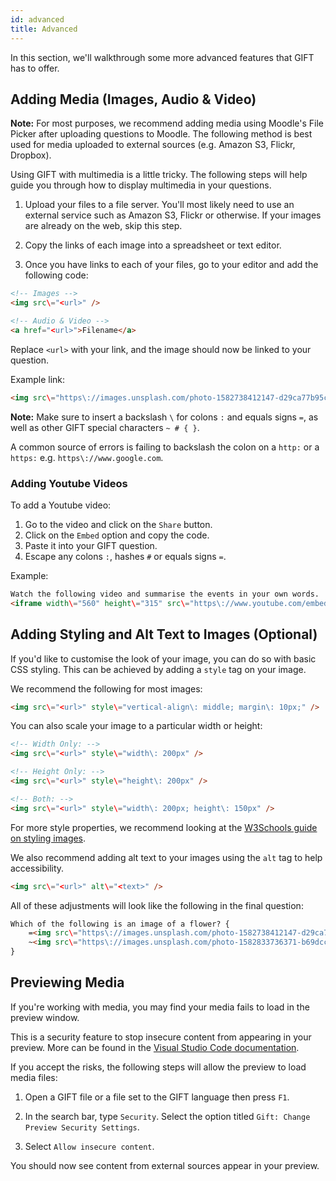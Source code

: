 ```yaml
---
id: advanced
title: Advanced
---
```


In this section, we'll walkthrough some more advanced features that GIFT has to offer.

## Adding Media (Images, Audio & Video)

**Note:** For most purposes, we recommend adding media using Moodle's File Picker after uploading questions to Moodle. The following method is best used for media uploaded to external sources (e.g. Amazon S3, Flickr, Dropbox).

Using GIFT with multimedia is a little tricky. The following steps will help guide you through how to display multimedia in your questions.

1. Upload your files to a file server. You'll most likely need to use an external service such as Amazon S3, Flickr or otherwise. If your images are already on the web, skip this step.

2. Copy the links of each image into a spreadsheet or text editor.

3. Once you have links to each of your files, go to your editor and add the following code:

```html
<!-- Images -->
<img src\="<url>" />

<!-- Audio & Video -->
<a href="<url>">Filename</a>
```

Replace `<url>` with your link, and the image should now be linked to your question.

Example link:

```html
<img src\="https\://images.unsplash.com/photo-1582738412147-d29ca77b95cc" />
```

**Note:** Make sure to insert a backslash `\` for colons `:` and equals signs `=`, as well as other GIFT special characters `~ # { }`. 

A common source of errors is failing to backslash the colon on a `http:` or a `https:` e.g. `https\://www.google.com`.

### Adding Youtube Videos

To add a Youtube video:

1. Go to the video and click on the `Share` button.
2. Click on the `Embed` option and copy the code.
3. Paste it into your GIFT question.
4. Escape any colons `:`, hashes `#` or equals signs `=`.

Example:

```html
Watch the following video and summarise the events in your own words.
<iframe width\="560" height\="315" src\="https\://www.youtube.com/embed/2fqYgNR6174" frameborder\="0" allow\="accelerometer; autoplay; encrypted-media; gyroscope; picture-in-picture" allowfullscreen></iframe> {}
```

## Adding Styling and Alt Text to Images (Optional)

If you'd like to customise the look of your image, you can do so with basic CSS styling. This can be achieved by adding a `style` tag on your image.

We recommend the following for most images:

```html
<img src\="<url>" style\="vertical-align\: middle; margin\: 10px;" />
```

You can also scale your image to a particular width or height:

```html
<!-- Width Only: -->
<img src\="<url>" style\="width\: 200px" />

<!-- Height Only: -->
<img src\="<url>" style\="height\: 200px" />

<!-- Both: -->
<img src\="<url>" style\="width\: 200px; height\: 150px" />
```

For more style properties, we recommend looking at the [W3Schools guide on styling images](https://www.w3schools.com/css/css3_images.asp).

We also recommend adding alt text to your images using the `alt` tag to help accessibility.

```html
<img src\="<url>" alt\="<text>" />
```

All of these adjustments will look like the following in the final question:

```html
Which of the following is an image of a flower? {
    =<img src\="https\://images.unsplash.com/photo-1582738412147-d29ca77b95cc" style\="vertical-align\: middle; margin\: 10px; height\: 250px" alt\="An image of a flower." />
    ~<img src\="https\://images.unsplash.com/photo-1582833736371-b69dcc852ce2?ixlib" style\="vertical-align\: middle; margin\: 10px; height\: 250px" alt\="A gap in the rocks" />
}
```

## Previewing Media

If you're working with media, you may find your media fails to load in the preview window. 

This is a security feature to stop insecure content from appearing in your preview. More can be found in the [Visual Studio Code documentation](https://code.visualstudio.com/docs/languages/markdown#_markdown-preview-security).

If you accept the risks, the following steps will allow the preview to load media files:

1. Open a GIFT file or a file set to the GIFT language then press `F1`. 

2. In the search bar, type `Security`. Select the option titled `Gift: Change Preview Security Settings`.

3. Select `Allow insecure content`.

You should now see content from external sources appear in your preview.